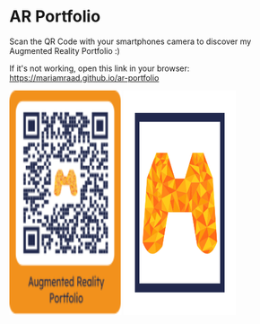# AR Portfolio

Scan the QR Code with your smartphones camera to discover my Augmented Reality Portfolio :)

If it's not working, open this link in your browser: https://mariamraad.github.io/ar-portfolio

<!--- ![Batman](/assets/images/batman.jpg) --->

<!--- ![Hiro](/assets/images/hiro.png) --->

<!--- ![QrCode](/assets/images/QRCode_mitRahmen.svg) --->

<img src="/assets/images/QRCode_mitRahmen.svg" data-canonical-src="/assets/images/QRCode_mitRahmen.svg" width="200" height="400" />

<img src="/assets/images/Markers/pattern-Logo_M.png" data-canonical-src="/assets/images/Markers/pattern-Logo_M.png" width="200" height="400" />
